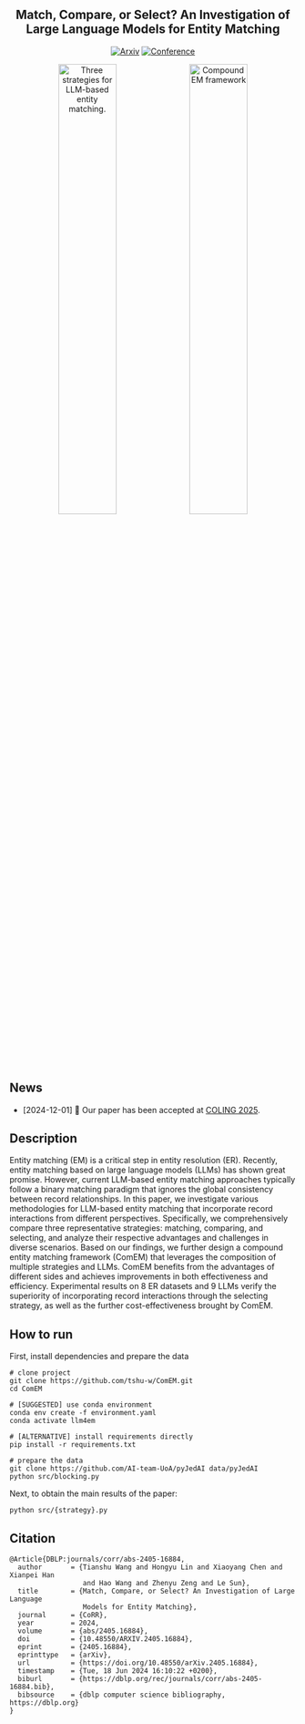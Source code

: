<div align="center">
  <h2 id="llm4em">Match, Compare, or Select? An Investigation of Large Language Models for Entity Matching</h2>
  <p>
    <a href="https://arxiv.org/abs/2405.16884"><img src="http://img.shields.io/badge/arXiv-2405.16884-B31B1B.svg?style=flat-square" alt="Arxiv" /></a>
    <a href=""><img src="http://img.shields.io/badge/COLING-2025-4b44ce.svg?style=flat-square" alt="Conference" /></a>
  </p>
  <img align=middle src="https://github.com/tshu-w/ComEM/assets/13161779/6b776084-2312-44cd-8572-eda8205f628b" alt="Three strategies for LLM-based entity matching." width="45%">
  <img align=middle src="https://github.com/tshu-w/ComEM/assets/13161779/41790e40-db87-4061-8442-0383402865b2" alt="Compound EM framework" width="45%">
</div>

## News

- [2024-12-01] 🎉 Our paper has been accepted at [COLING 2025](https://coling2025.org).

## Description

Entity matching (EM) is a critical step in entity resolution (ER). Recently, entity matching based on large language models (LLMs) has shown great promise. However, current LLM-based entity matching approaches typically follow a binary matching paradigm that ignores the global consistency between record relationships. In this paper, we investigate various methodologies for LLM-based entity matching that incorporate record interactions from different perspectives. Specifically, we comprehensively compare three representative strategies: matching, comparing, and selecting, and analyze their respective advantages and challenges in diverse scenarios. Based on our findings, we further design a compound entity matching framework (ComEM) that leverages the composition of multiple strategies and LLMs. ComEM benefits from the advantages of different sides and achieves improvements in both effectiveness and efficiency. Experimental results on 8 ER datasets and 9 LLMs verify the superiority of incorporating record interactions through the selecting strategy, as well as the further cost-effectiveness brought by ComEM.

## How to run
First, install dependencies and prepare the data
```console
# clone project
git clone https://github.com/tshu-w/ComEM.git
cd ComEM

# [SUGGESTED] use conda environment
conda env create -f environment.yaml
conda activate llm4em

# [ALTERNATIVE] install requirements directly
pip install -r requirements.txt

# prepare the data
git clone https://github.com/AI-team-UoA/pyJedAI data/pyJedAI
python src/blocking.py
```

Next, to obtain the main results of the paper:
```console
python src/{strategy}.py
```

## Citation
```
@Article{DBLP:journals/corr/abs-2405-16884,
  author       = {Tianshu Wang and Hongyu Lin and Xiaoyang Chen and Xianpei Han
                  and Hao Wang and Zhenyu Zeng and Le Sun},
  title        = {Match, Compare, or Select? An Investigation of Large Language
                  Models for Entity Matching},
  journal      = {CoRR},
  year         = 2024,
  volume       = {abs/2405.16884},
  doi          = {10.48550/ARXIV.2405.16884},
  eprint       = {2405.16884},
  eprinttype   = {arXiv},
  url          = {https://doi.org/10.48550/arXiv.2405.16884},
  timestamp    = {Tue, 18 Jun 2024 16:10:22 +0200},
  biburl       = {https://dblp.org/rec/journals/corr/abs-2405-16884.bib},
  bibsource    = {dblp computer science bibliography, https://dblp.org}
}
```
